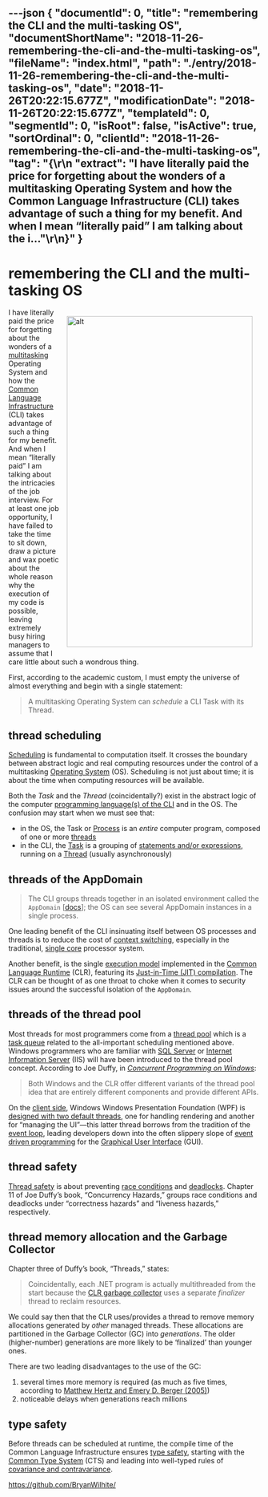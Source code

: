 ---json
{
  "documentId": 0,
  "title": "remembering the CLI and the multi-tasking OS",
  "documentShortName": "2018-11-26-remembering-the-cli-and-the-multi-tasking-os",
  "fileName": "index.html",
  "path": "./entry/2018-11-26-remembering-the-cli-and-the-multi-tasking-os",
  "date": "2018-11-26T20:22:15.677Z",
  "modificationDate": "2018-11-26T20:22:15.677Z",
  "templateId": 0,
  "segmentId": 0,
  "isRoot": false,
  "isActive": true,
  "sortOrdinal": 0,
  "clientId": "2018-11-26-remembering-the-cli-and-the-multi-tasking-os",
  "tag": "{\r\n  \"extract\": \"I have literally paid the price for forgetting about the wonders of a multitasking Operating System and how the Common Language Infrastructure (CLI) takes advantage of such a thing for my benefit. And when I mean “literally paid” I am talking about the i...\"\r\n}"
}
---

# remembering the CLI and the multi-tasking OS

<img alt="alt" src="https://gvpydw.dm.files.1drv.com/y4m0QbX_3OZ3bIXFZdVDRIVVWxA4VU6sg3vH7Fgsm-efThCNwPzmp25WvF7krIEXsFvh3-q9-4s3exZtn5BNQ4JN3BK1Ia1EebYh3j5I_27kUw5gxMq5v7xcWhioRsv2pt4gvnsQvt_DhC2pGIwCuGWTpWTHpc5h1jD1gNtIA6e0zuf__XFl_JnxbM05zlq5jWJRhBQ1o8mQpIojD253uGOcQ?width=371&height=660&cropmode=none" style="float:right;margin:16px;" width="371" height="660">

I have literally paid the price for forgetting about the wonders of a [multitasking](https://en.wikipedia.org/wiki/Computer_multitasking) Operating System and how the [Common Language Infrastructure](https://en.wikipedia.org/wiki/Common_Language_Infrastructure) (CLI) takes advantage of such a thing for my benefit. And when I mean “literally paid” I am talking about the intricacies of the job interview. For at least one job opportunity, I have failed to take the time to sit down, draw a picture and wax poetic about the whole reason why the execution of my code is possible, leaving extremely busy hiring managers to assume that I care little about such a wondrous thing.

First, according to the academic custom, I must empty the universe of almost everything and begin with a single statement:

<blockquote>

A multitasking Operating System can *schedule* a CLI Task with its Thread.

</blockquote>

## thread scheduling

[Scheduling](https://en.wikipedia.org/wiki/Scheduling_(computing)) is fundamental to computation itself. It crosses the boundary between abstract logic and real computing resources under the control of a multitasking [Operating System](https://en.wikipedia.org/wiki/Operating_system) (OS). Scheduling is not just about time; it is about the time when computing resources will be available.

Both the *Task* and the *Thread* (coincidentally?) exist in the abstract logic of the computer [programming language(s) of the CLI](https://en.wikipedia.org/wiki/List_of_CLI_languages) and in the OS. The confusion may start when we must see that:

* in the OS, the Task or [Process](https://en.wikipedia.org/wiki/Process_(computing)) is an *entire* computer program, composed of one or more [threads](https://en.wikipedia.org/wiki/Thread_(computing))
* in the CLI, the [Task](https://docs.microsoft.com/en-us/dotnet/api/system.threading.tasks.task?view=netstandard-2.0) is a grouping of [statements and/or expressions](https://en.wikipedia.org/wiki/Statement_(computer_science)), running on a [Thread](https://docs.microsoft.com/en-us/dotnet/api/system.threading.thread?redirectedfrom=MSDN&view=netstandard-2.0) (usually asynchronously)

## threads of the AppDomain

<blockquote>

The CLI groups threads together in an isolated environment called the `AppDomain` [[docs](https://docs.microsoft.com/en-us/dotnet/api/system.appdomain?redirectedfrom=MSDN&view=netcore-2.1)]; the OS can see several AppDomain instances in a single process.

</blockquote>

One leading benefit of the CLI insinuating itself between OS processes and threads is to reduce the cost of [context switching](https://en.wikipedia.org/wiki/Context_switch), especially in the traditional, [single core](https://en.wikipedia.org/wiki/Single-core) processor system.

Another benefit, is the single [execution model](https://en.wikipedia.org/wiki/Execution_model) implemented in the [Common Language Runtime](https://en.wikipedia.org/wiki/Common_Language_Runtime) (CLR), featuring its [Just-in-Time (JIT) compilation](https://en.wikipedia.org/wiki/Just-in-time_compilation). The CLR can be thought of as one throat to choke when it comes to security issues around the successful isolation of the `AppDomain`.

## threads of the thread pool

Most threads for most programmers come from a [thread pool](https://en.wikipedia.org/wiki/Thread_pool) which is a [task queue](https://en.wikipedia.org/wiki/Task_queue) related to the all-important scheduling mentioned above. Windows programmers who are familiar with [SQL Server](https://www.microsoft.com/en-us/sql-server/sql-server-2017?&OCID=AID739534_SEM_RNDRbyuB) or [Internet Information Server](https://www.iis.net/) (IIS) will have been introduced to the thread pool concept. According to Joe Duffy, in *[Concurrent Programming on Windows](https://www.amazon.com/Concurrent-Programming-Windows-Joe-Duffy/dp/032143482X?SubscriptionId=1SW6D7X6ZXXR92KVX0G2&tag=thekintespacec00&linkCode=xm2&camp=2025&creative=165953&creativeASIN=032143482X)*:

<blockquote>

Both Windows and the CLR offer different variants of the thread pool idea that are entirely different components and provide different APIs.

</blockquote>

On the [client side](https://en.wikipedia.org/wiki/Client-side), Windows Windows Presentation Foundation (WPF) is [designed with two default threads](https://docs.microsoft.com/en-us/dotnet/framework/wpf/advanced/threading-model), one for handling rendering and another for “managing the UI”—this latter thread borrows from the tradition of the [event loop](https://en.wikipedia.org/wiki/Event_loop), leading developers down into the often slippery slope of [event driven programming](https://en.wikipedia.org/wiki/Event-driven_programming) for the [Graphical User Interface](https://en.wikipedia.org/wiki/Graphical_user_interface) (GUI).

## thread safety

[Thread safety](https://en.wikipedia.org/wiki/Thread_safety) is about preventing [race conditions](https://en.wikipedia.org/wiki/Race_condition#Computing) and [deadlocks](https://en.wikipedia.org/wiki/Deadlock). Chapter 11 of Joe Duffy’s book, “Concurrency Hazards,” groups race conditions and deadlocks under “correctness hazards” and “liveness hazards,” respectively.

## thread memory allocation and the Garbage Collector

Chapter three of Duffy’s book, “Threads,” states:

<blockquote>

Coincidentally, each .NET program is actually multithreaded from the start because the [CLR garbage collector](https://msdn.microsoft.com/en-us/library/ms973837.aspx?f=255&MSPPError=-2147217396) uses a separate *finalizer* thread to reclaim resources.

</blockquote>

We could say then that the CLR uses/provides a thread to remove memory allocations generated by *other* managed threads. These allocations are partitioned in the Garbage Collector (GC) into *generations*. The older (higher-number) generations are more likely to be ‘finalized’ than younger ones.

There are two leading disadvantages to the use of the GC:

1. several times more memory is required (as much as five times, according to [Matthew Hertz and Emery D. Berger (2005)](https://en.wikipedia.org/wiki/Garbage_collection_(computer_science)#cite_note-5))
2. noticeable delays when generations reach millions

## type safety

Before threads can be scheduled at runtime, the compile time of the Common Language Infrastructure ensures [type safety](https://en.wikipedia.org/wiki/Type_safety), starting with the [Common Type System](https://en.wikipedia.org/wiki/Common_Type_System) (CTS) and leading into well-typed rules of [covariance and contravariance](https://en.wikipedia.org/wiki/Covariance_and_contravariance_(computer_science)).

<https://github.com/BryanWilhite/>

